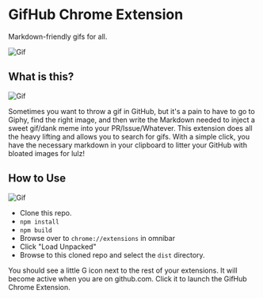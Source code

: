 # GifHub Chrome Extension

Markdown-friendly gifs for all.

![Gif](https://media3.giphy.com/media/hZj44bR9FVI3K/200w.gif)

## What is this?

![Gif](https://media2.giphy.com/media/pPhyAv5t9V8djyRFJH/200w.gif)

Sometimes you want to throw a gif in GitHub, but it's a pain to have to go to Giphy, find the right image, and then write the Markdown needed
to inject a sweet gif/dank meme into your PR/Issue/Whatever.  This extension does all the heavy lifting and allows you to search for gifs.  With a 
simple click, you have the necessary markdown in your clipboard to litter your GitHub with bloated images for lulz!

## How to Use

![Gif](https://media0.giphy.com/media/BouwBuyFhQwlQYBvmG/200w.gif)

* Clone this repo.
* `npm install`
* `npm build`
* Browse over to `chrome://extensions` in omnibar
* Click "Load Unpacked"
* Browse to this cloned repo and select the `dist` directory.

You should see a little G icon next to the rest of your extensions.  It will become active when you are on github.com.  Click it to launch the GifHub Chrome Extension.


